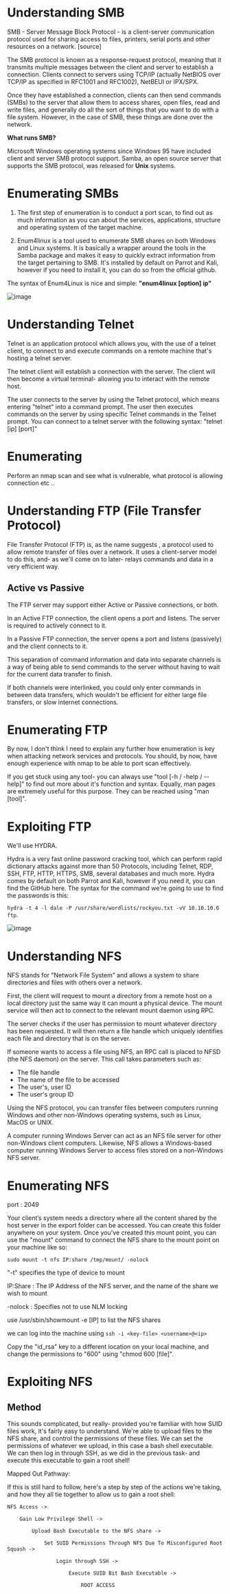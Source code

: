 # Understanding SMB

SMB - Server Message Block Protocol - is a client-server communication protocol used for sharing access to files, printers, serial ports and other resources on a network. [source]

The SMB protocol is known as a response-request protocol, meaning that it transmits multiple messages between the client and server to establish a connection. Clients connect to servers using TCP/IP (actually NetBIOS over TCP/IP as specified in RFC1001 and RFC1002), NetBEUI or IPX/SPX.

Once they have established a connection, clients can then send commands (SMBs) to the server that allow them to access shares, open files, read and write files, and generally do all the sort of things that you want to do with a file system. However, in the case of SMB, these things are done over the network.

**What runs SMB?**

Microsoft Windows operating systems since Windows 95 have included client and server SMB protocol support. Samba, an open source server that supports the SMB protocol, was released for **Unix** systems.

# Enumerating SMBs

1. The first step of enumeration is to conduct a port scan, to find out as much information as you can about the services, applications, structure and operating system of the target machine.

2. Enum4linux is a tool used to enumerate SMB shares on both Windows and Linux systems. It is basically a wrapper around the tools in the Samba package and makes it easy to quickly extract information from the target pertaining to SMB. It's installed by default on Parrot and Kali, however if you need to install it, you can do so from the official github.

The syntax of Enum4Linux is nice and simple: **"enum4linux [option] ip"**

![image](https://user-images.githubusercontent.com/112873207/197558307-f56f13a7-c914-4be5-a946-684f9c8567a9.png)


# Understanding Telnet

Telnet is an application protocol which allows you, with the use of a telnet client, to connect to and execute commands on a remote machine that's hosting a telnet server.

The telnet client will establish a connection with the server. The client will then become a virtual terminal- allowing you to interact with the remote host.

The user connects to the server by using the Telnet protocol, which means entering "telnet" into a command prompt. The user then executes commands on the server by using specific Telnet commands in the Telnet prompt. You can connect to a telnet server with the following syntax: "telnet [ip] [port]"

# Enumerating 

Perform an nmap scan and see what is vulnerable, what protocol is allowing connection etc ..

# Understanding FTP (File Transfer Protocol)

File Transfer Protocol (FTP) is, as the name suggests , a protocol used to allow remote transfer of files over a network. It uses a client-server model to do this, and- as we'll come on to later- relays commands and data in a very efficient way.

## Active vs Passive

The FTP server may support either Active or Passive connections, or both. 

In an Active FTP connection, the client opens a port and listens. The server is required to actively connect to it. 

In a Passive FTP connection, the server opens a port and listens (passively) and the client connects to it. 

This separation of command information and data into separate channels is a way of being able to send commands to the server without having to wait for the current data transfer to finish.

If both channels were interlinked, you could only enter commands in between data transfers, which wouldn't be efficient for either large file transfers, or slow internet connections.

# Enumerating FTP

By now, I don't think I need to explain any further how enumeration is key when attacking network services and protocols. You should, by now, have enough experience with nmap to be able to port scan effectively.

If you get stuck using any tool- you can always use "tool [-h / -help / --help]" to find out more about it's function and syntax. Equally, man pages are extremely useful for this purpose. They can be reached using "man [tool]".

# Exploiting FTP

We'll use HYDRA. 

Hydra is a very fast online password cracking tool, which can perform rapid dictionary attacks against more than 50 Protocols, including Telnet, RDP, SSH, FTP, HTTP, HTTPS, SMB, several databases and much more. Hydra comes by default on both Parrot and Kali, however if you need it, you can find the GitHub here.
The syntax for the command we're going to use to find the passwords is this:

`hydra -t 4 -l dale -P /usr/share/wordlists/rockyou.txt -vV 10.10.10.6 ftp`.

![image](https://user-images.githubusercontent.com/112873207/199262637-88005123-f7b2-4f29-9147-125a264f45fb.png)

# Understanding NFS

NFS stands for "Network File System" and allows a system to share directories and files with others over a network.

First, the client will request to mount a directory from a remote host on a local directory just the same way it can mount a physical device. The mount service will then act to connect to the relevant mount daemon using RPC.

The server checks if the user has permission to mount whatever directory has been requested. It will then return a file handle which uniquely identifies each file and directory that is on the server.

If someone wants to access a file using NFS, an RPC call is placed to NFSD (the NFS daemon) on the server. This call takes parameters such as:

- The file handle
- The name of the file to be accessed
- The user's, user ID
- The user's group ID

Using the NFS protocol, you can transfer files between computers running Windows and other non-Windows operating systems, such as Linux, MacOS or UNIX.

A computer running Windows Server can act as an NFS file server for other non-Windows client computers. Likewise, NFS allows a Windows-based computer running Windows Server to access files stored on a non-Windows NFS server.

# Enumerating NFS

port : 2049

Your client’s system needs a directory where all the content shared by the host server in the export folder can be accessed. You can create
this folder anywhere on your system. Once you've created this mount point, you can use the "mount" command to connect the NFS share to the mount point on your machine like so: 

`sudo mount -t nfs IP:share /tmp/mount/ -nolock` 

"-t" specifies the type of device to mount

IP:Share : The IP Address of the NFS server, and the name of the share we wish to mount

-nolock : Specifies not to use NLM locking

use /usr/sbin/showmount -e [IP] to list the NFS shares

we can log into the machine using `ssh -i <key-file> <username>@<ip> `

Copy the "id_rsa" key to a different location on your local machine, and change the permissions to "600" using "chmod 600 [file]".

# Exploiting NFS

## Method

This sounds complicated, but really- provided you're familiar with how SUID files work, it's fairly easy to understand. We're able to upload files to the NFS share, and control the permissions of these files. We can set the permissions of whatever we upload, in this case a bash shell executable. We can then log in through SSH, as we did in the previous task- and execute this executable to gain a root shell!

Mapped Out Pathway:

If this is still hard to follow, here's a step by step of the actions we're taking, and how they all tie together to allow us to gain a root shell:


    NFS Access ->

        Gain Low Privilege Shell ->

            Upload Bash Executable to the NFS share ->

                Set SUID Permissions Through NFS Due To Misconfigured Root Squash ->

                    Login through SSH ->

                        Execute SUID Bit Bash Executable ->

                            ROOT ACCESS







